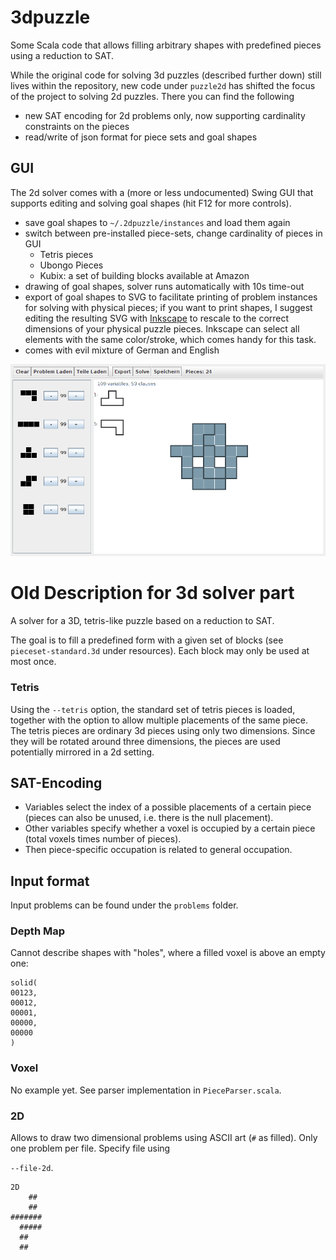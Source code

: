 3dpuzzle
========

Some Scala code that allows filling arbitrary shapes with predefined pieces using a reduction to SAT.

While the original code for solving 3d puzzles (described further down) still lives within the repository, new code under `puzzle2d` has shifted the focus of the project to solving 2d puzzles. There you can find the following

- new SAT encoding for 2d problems only, now supporting cardinality constraints on the pieces
- read/write of json format for piece sets and goal shapes
 
## GUI

The 2d solver comes with a (more or less undocumented) Swing GUI that supports editing and solving goal shapes (hit F12 for more controls).

- save goal shapes to `~/.2dpuzzle/instances` and load them again
- switch between pre-installed piece-sets, change cardinality of pieces in GUI
    - Tetris pieces
    - Ubongo Pieces
    - Kubix: a set of building blocks available at Amazon
- drawing of goal shapes, solver runs automatically with 10s time-out
- export of goal shapes to SVG to facilitate printing of problem instances for solving with physical pieces; if you want to print shapes, I suggest editing the resulting SVG with [Inkscape](https://inkscape.org/) to rescale to the correct dimensions of your physical puzzle pieces. Inkscape can select all elements with the same color/stroke, which comes handy for this task.
- comes with evil mixture of German and English

![screenshot](/screenshot.png?raw=true "Screenshot")

# Old Description for 3d solver part
A solver for a 3D, tetris-like puzzle based on a reduction to SAT.

The goal is to fill a predefined form with a given set of blocks (see `pieceset-standard.3d` under resources). 
Each block may only be used at most once.

### Tetris
Using the `--tetris` option, the standard set of tetris pieces is loaded, together with the option to allow multiple placements
of the same piece. The tetris pieces are ordinary 3d pieces using only two dimensions. Since they will be rotated around
three dimensions, the pieces are used potentially mirrored in a 2d setting.


SAT-Encoding
--------

 - Variables select the index of a possible placements of a certain piece (pieces can also be unused, i.e. there is the null placement).
 - Other variables specify whether a voxel is occupied by a certain piece (total voxels times number of pieces).
 - Then piece-specific occupation is related to general occupation.

Input format
------------
Input problems can be found under the `problems` folder. 

### Depth Map

Cannot describe shapes with "holes", where a filled voxel is above an empty one:

    solid(
    00123,
    00012,
    00001,
    00000,
    00000
    )

### Voxel

No example yet. See parser implementation in `PieceParser.scala`.

### 2D

Allows to draw two dimensional problems using ASCII art (`#` as filled). Only one problem per file. Specify file using

`--file-2d`.

    2D
        ##
        ##
    #######
      #####
      ##
      ##


